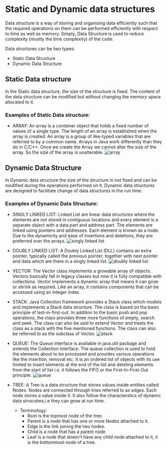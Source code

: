 # Static and Dynamic data structures
Data structure is a way of storing and organising data efficiently such that the required operations on them can be performed efficiently with respect to time as well as memory. Simply, Data Structure is used to reduce complexity (mostly the time complexity) of the code.

Data structures can be two types:
* Static Data Structure
* Dynamic Data Structure


## Static Data structure
In the Static data structure, the size of the structure is fixed. The content of the data structure can be modified but without changing the memory space allocated to it.
  
  ### Examples of Static Data structure:
  - ARRAY: An array is a container object that holds a fixed number of values of a single type. The length of an array is established when the array is created. An array is a group of like-typed variables that are referred to by a common name. Arrays in Java work differently than they do in C/C++. Once we create the Array we cannot alter the size of the array. So the size of the array is unalterable.
  ![array](https://github.com/Shubham230198/The-Uplift-Project-DSA/blob/master/images/Arrays-1.png)
  
  
## Dynamic Data Structure
In Dynamic data structure the size of the structure in not fixed and can be modified during the operations performed on it. Dynamic data structures are designed to facilitate change of data structures in the run time.
  
 ### Examples of Dynamic Data Structure:
  - SINGLY LINKED LIST: Linked List are linear data structures where the elements are not stored in contiguous locations and every element is a separate object with a data part and address part. The elements are linked using pointers and addresses. Each element is known as a node. Due to the dynamicity and ease of insertions and deletions, they are preferred over the arrays.
  ![singly linked list](https://github.com/Shubham230198/The-Uplift-Project-DSA/blob/master/images/Linkedlist-2.png)
  
  - DOUBLY LINKED LIST: A Doubly Linked List (DLL) contains an extra pointer, typically called the previous pointer, together with next pointer and data which are there in a singly linked list.
  ![doubly linked list](https://github.com/Shubham230198/The-Uplift-Project-DSA/blob/master/images/DLL1.png)
  
  - VECTOR: The Vector class implements a growable array of objects. Vectors basically fall in legacy classes but now it is fully compatible with collections. Vector implements a dynamic array that means it can grow or shrink as required. Like an array, it contains components that can be accessed using an integer index.
  
  - STACK: Java Collection framework provides a Stack class which models and implements a Stack data structure. The class is based on the basic principle of last-in-first-out. In addition to the basic push and pop operations, the class provides three more functions of empty, search and peek. The class can also be said to extend Vector and treats the class as a stack with the five mentioned functions. The class can also be referred to as the subclass of Vector.
  ![stack](https://github.com/Shubham230198/The-Uplift-Project-DSA/blob/master/images/stack-1.png)
  
  - QUEUE: The Queue interface is available in java.util package and extends the Collection interface. The queue collection is used to hold the elements about to be processed and provides various operations like the insertion, removal etc. It is an ordered list of objects with its use limited to insert elements at the end of the list and deleting elements from the start of list i.e. it follows the FIFO or the First-In-First-Out principle.
  ![queue](https://github.com/Shubham230198/The-Uplift-Project-DSA/blob/master/images/queue-1.png)
  
  - TREE: A Tree is a data structure that stores values inside entities called Nodes. Nodes are connected through lines referred to as edges. Each node stores a value inside it. It also follow the characterstics of dynamic data strucutres,i.e they can grow at run time.
    - Terminology:
      - Root is the topmost node of the tree.
      - Parent is a node that has one or more Nodes attached to it.
      - Edge is the link joining the two nodes.
      - Child is a node that has a parent node
      - Leaf is a node that doesn’t have any child node attached to it, it is the bottommost node of a tree.

